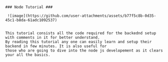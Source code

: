     ### Node Tutorial ###
 
     ![image](https://github.com/user-attachments/assets/b77f5c8b-0d35-45c1-b8da-61adc1092537)


    This tutorial consists all the code required for the backednd setup with comments in it for better understand.
    By reading this tutorial any one can easily learn and setup their backend in few minutes. It is also useful for 
    those who are going to dive into the node js developement as it clears your all the basics.
